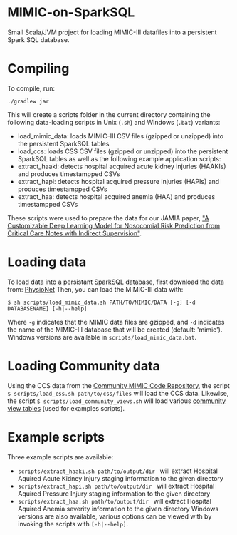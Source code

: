 # MIMIC-on-SparkSQL
Small Scala/JVM project for loading MIMIC-III datafiles into a persistent Spark SQL database.

# Compiling
To compile, run:
```shell
./gradlew jar
```
This will create a scripts folder in the current directory containing the following data-loading scripts in Unix (`.sh`) and Windows (`.bat`) variants:
- load_mimic_data: loads MIMIC-III CSV files (gzipped or unzipped) into the persistent SparkSQL tables
- load_ccs: loads CSS CSV files (gzipped or unzipped) into the persistent SparkSQL tables
as well as the following example application scripts:
- extract_haaki: detects hospital acquired acute kidney injuries (HAAKIs) and produces timestampped CSVs
- extract_hapi: detects hospital acquired pressure injuries (HAPIs) and produces timestampped CSVs
- extract_haa: detects hospital acquired anemia (HAA) and produces timestampped CSVs

These scripts were used to prepare the data for our JAMIA paper, ["A Customizable Deep Learning Model for Nosocomial Risk Prediction from Critical Care Notes with Indirect Supervision"](https://doi.org/10.1093/jamia/ocaa004). 

# Loading data
To load data into a persistant SparkSQL database, first download the data from: [PhysioNet](https://mimic.physionet.org/gettingstarted/dbsetup/)
Then, you can load the MIMIC-III data with:
```shell
$ sh scripts/load_mimic_data.sh PATH/TO/MIMIC/DATA [-g] [-d DATABASENAME] [-h|--help]
```
Where `-g` indicates that the MIMIC data files are gzipped, and `-d` indicates the name of the MIMIC-III database that will be created (default: 'mimic').
Windows versions are available in `scripts/load_mimic_data.bat`.

# Loading Community data
Using the CCS data from the [Community MIMIC Code Repository](https://github.com/MIT-LCP/mimic-code/tree/master/concepts/diagnosis), the script
`$ scripts/load_css.sh path/to/css/files` will load the CCS data.
Likewise, the script
`$ scripts/load_community_views.sh` will load various [community view tables](https://github.com/MIT-LCP/mimic-code/tree/master/concepts) (used for examples scripts).

# Example scripts
Three example scripts are available:
- `scripts/extract_haaki.sh path/to/output/dir ` will extract Hospital Aquired Acute Kidney Injury staging information to the given directory
- `scripts/extract_hapi.sh path/to/output/dir ` will extract Hospital Aquired Pressure Injury staging information to the given directory
- `scripts/extract_haa.sh path/to/output/dir ` will extract Hospital Aquired Anemia severity information to the given directory
Windows versions are also available, various options can be viewed with by invoking the scripts with `[-h|--help]`.
